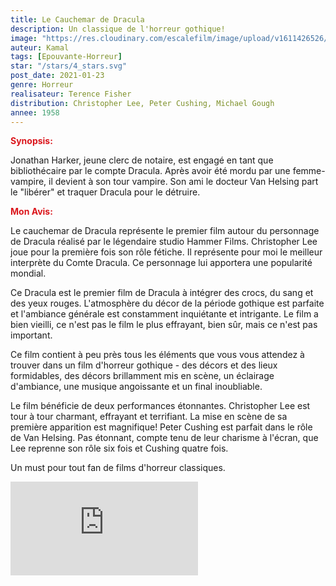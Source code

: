 ```yaml
---
title: Le Cauchemar de Dracula
description: Un classique de l'horreur gothique!
image: "https://res.cloudinary.com/escalefilm/image/upload/v1611426526/horrorOfDracula_gb6q1y.jpg"
auteur: Kamal
tags: [Epouvante-Horreur]
star: "/stars/4_stars.svg"
post_date: 2021-01-23
genre: Horreur
realisateur: Terence Fisher
distribution: Christopher Lee, Peter Cushing, Michael Gough
annee: 1958
---
```

<span style="color:#db161c">**Synopsis:**</span>

Jonathan Harker, jeune clerc de notaire, est engagé en tant que bibliothécaire par le compte Dracula. Après avoir été mordu par une femme-vampire, il devient à son tour vampire.
Son ami le docteur Van Helsing part le "libérer" et traquer Dracula pour le détruire.

<span style="color:#db161c">**Mon Avis:**</span>

Le cauchemar de Dracula représente le premier film autour du personnage de Dracula réalisé par le légendaire studio Hammer Films. Christopher Lee joue pour la première fois son rôle fétiche. Il représente pour moi le meilleur interprète du Comte Dracula. Ce personnage lui apportera une popularité mondial.

Ce Dracula est le premier film de Dracula à intégrer des crocs, du sang et des yeux rouges. L'atmosphère du décor de la période gothique est parfaite et l'ambiance générale est constamment inquiétante et intrigante. Le film a bien vieilli, ce n'est pas le film le plus effrayant, bien sûr, mais ce n'est pas important.

Ce film contient à peu près tous les éléments que vous vous attendez à trouver dans un film d'horreur gothique - des décors et des lieux formidables, des décors brillamment mis en scène, un éclairage d'ambiance, une musique angoissante et un final inoubliable.

Le film bénéficie de deux performances étonnantes. Christopher Lee est tour à tour charmant, effrayant et terrifiant. La mise en scène de sa première apparition est magnifique! Peter Cushing est parfait dans le rôle de Van Helsing. Pas étonnant, compte tenu de leur charisme à l'écran, que Lee reprenne son rôle six fois et Cushing quatre fois.

Un must pour tout fan de films d'horreur classiques.

<div>
    <iframe src="https://www.youtube.com/embed/E0TV5_lUa9c" frameborder="0" allow="accelerometer; autoplay; clipboard-write; encrypted-media; gyroscope; picture-in-picture" allowfullscreen></iframe>
</div>